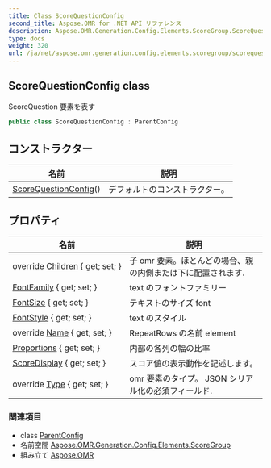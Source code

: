 ```yaml
---
title: Class ScoreQuestionConfig
second_title: Aspose.OMR for .NET API リファレンス
description: Aspose.OMR.Generation.Config.Elements.ScoreGroup.ScoreQuestionConfig クラス. ScoreQuestion 要素を表す
type: docs
weight: 320
url: /ja/net/aspose.omr.generation.config.elements.scoregroup/scorequestionconfig/
---
```

## ScoreQuestionConfig class

ScoreQuestion 要素を表す

```csharp
public class ScoreQuestionConfig : ParentConfig
```

## コンストラクター

| 名前 | 説明 |
| --- | --- |
| [ScoreQuestionConfig](scorequestionconfig/)() | デフォルトのコンストラクター。 |

## プロパティ

| 名前 | 説明 |
| --- | --- |
| override [Children](../../aspose.omr.generation.config.elements.scoregroup/scorequestionconfig/children/) { get; set; } | 子 omr 要素。ほとんどの場合、親の内側または下に配置されます. |
| [FontFamily](../../aspose.omr.generation.config.elements.scoregroup/scorequestionconfig/fontfamily/) { get; set; } | text のフォントファミリー |
| [FontSize](../../aspose.omr.generation.config.elements.scoregroup/scorequestionconfig/fontsize/) { get; set; } | テキストのサイズ font |
| [FontStyle](../../aspose.omr.generation.config.elements.scoregroup/scorequestionconfig/fontstyle/) { get; set; } | text のスタイル |
| override [Name](../../aspose.omr.generation.config.elements.scoregroup/scorequestionconfig/name/) { get; set; } | RepeatRows の名前 element |
| [Proportions](../../aspose.omr.generation.config.elements.scoregroup/scorequestionconfig/proportions/) { get; set; } | 内部の各列の幅の比率 |
| [ScoreDisplay](../../aspose.omr.generation.config.elements.scoregroup/scorequestionconfig/scoredisplay/) { get; set; } | スコア値の表示動作を記述します。 |
| override [Type](../../aspose.omr.generation.config.elements.scoregroup/scorequestionconfig/type/) { get; set; } | omr 要素のタイプ。 JSON シリアル化の必須フィールド. |

### 関連項目

* class [ParentConfig](../../aspose.omr.generation.config/parentconfig/)
* 名前空間 [Aspose.OMR.Generation.Config.Elements.ScoreGroup](../../aspose.omr.generation.config.elements.scoregroup/)
* 組み立て [Aspose.OMR](../../)


